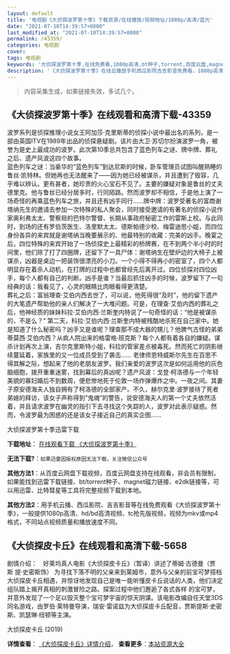 ```yaml
---
layout: default
title: '电视剧《大侦探波罗第十季》下载资源/在线播放/视频地址/1080p/高清/蓝光'
date: "2021-07-10T14:39:57+0800"
last_modified_at: "2021-07-10T14:39:57+0800"
permalink: /43359/
categories: 电视剧
cover:
tags: 电视剧
keywords: '大侦探波罗第十季,在线免费看,1080p高清,bt种子,torrent,百度云盘,magnet,磁力链,迅雷下载资源'
description: '《大侦探波罗第十季》在线云播放手机西瓜影院吉吉影音免费看，1080p高清bd/hd未删减完整版和tc抢先枪版，mkv/mp4格式，附带bt/torrent种子、magnet/磁力链、百度云盘、网盘资源迅雷下载链接'
---
```


>内容采集生成，如果链接失效，多试几个。


## 《大侦探波罗第十季》在线观看和高清下载-43359

波罗系列是侦探推理小说女王阿加莎·克里斯蒂的侦探小说中最出名的系列，是一部由英国ITV在1989年出品的侦探悬疑剧。该片由大卫·苏切尔扮演波罗一角，被誉为是史上最成功的波罗。此次第10季总共包含了蓝色列车之谜、牌中牌、葬礼之后、遗产风波这四个故事。<br />蓝色列车之谜：当豪华的&ldquo;蓝色列车”到达尼斯的时候，卧车管理员试图叫醒熟睡的鲁丝·凯特林。但她再也无法醒来了——因为她已经被谋杀，并且遭到了毁容，几乎难以辨认。更有甚者，她珍贵的火心宝石不见了。主要的嫌疑对象是鲁丝的丈夫德里克。他与鲁丝已经分居多时，行同陌路。然而波罗却不相信，于是他上演了一场奇怪的再乘蓝色列车之旅，并且还有凶手同行&hellip;…牌中牌：波罗受著名的富商谢塔纳先生的邀请去参加一次特殊的私人聚会，同时接受邀请的有著名的侦探小说作家奥利弗太太、警察局的巴特尔警督、长期从事政府秘密工作的雷斯上校。与此同时，到场的还有罗伯茨医生、洛里默太太、德斯帕德少校、梅雷迪思小姐，而四位身份各异的来宾就是谢塔纳当晚要展示的、他最特别的收藏：完美的凶手。晚宴之后，四位特殊的来宾开始了一场侦探史上最精彩的桥牌赛，在不到两个半小时的时间里，他们除了打了四圈牌，还留下了一具尸体：谢塔纳生在壁炉边的大椅子上被谋杀，凶器是桌边一把装饰很漂亮的小刀。一个小得不得再小的密室了，四个人都明显存在着杀人动机，在打牌的过程中也都曾经先后离开过。四位侦探对四位凶手，每个人都有自己的判断。凶手是谁？当最后抓住凶手的时候，波罗留下了一句经典的话：我看见了，心灵的眼睛比肉眼看得更清楚。<br />葬礼之后：富翁理查&middot;艾伯内西去世了，可以说，他死得很“及时”，他的留下遗产的大笔遗产帮助他的亲人们解决了一大堆问题。可是，在理查&middot;艾伯内西的葬礼之后，他神经质的妹妹科拉&middot;艾伯内西·兰斯奎内特说了一句奇怪的话：“他是被谋杀的，不是么？” 第二天，科拉·艾伯内西·兰斯奎内特被残酷地杀死在自己家中。她是知道了什么秘密吗？凶手又是谁呢？理查那不成大器的甥儿？他脾气古怪的弟弟蒂莫西&middot;艾伯内西？从疯人院出来的格雷格&middot;班克斯？每个人都有着各自的嫌疑。谋杀计划再次上演，吉尔克里斯特小姐，科拉的管家差点被毒死。然而死亡的阴影继续蔓延着，家族里的又一位成员受到了袭击…… 老律师恩特威斯尔先生在百思不得其解之际，想起来了他的老朋友波罗。我们亲爱的波罗这次是如何运用他的灰色脑细胞，拨开重重迷雾，找到幕后的真凶呢？遗产风波：戈登&middot;柯洛德与一个年轻美貌的寡妇婚后不到数周，便悲惨地死于伦敦一场炸弹爆炸之中。一夜之间。其妻子原安德海夫人独自拥有了柯洛德的全部家产。不久，赫尔克里·波罗接待了死者弟媳的拜访，该女子声称得到“鬼魂”的警告，说安德海夫人的第一个丈夫依然活着，并且请求波罗在幽灵的指引下去寻找这个失踪的人，波罗对此表示疑惑。然而，令波罗最为困惑的还是该女子接近自己的真实企图......


大侦探波罗第十季迅雷下载

**下载地址**： [在线观看下载 《大侦探波罗第十季》](https://www.993dy.com//vod-detail-id-8640.html) 


**无法下载?**：`如果迅雷因版权原因无法下载，关注微信公众号 `

**其他方法1**：从百度云网盘下载视频，百度云网盘支持在线观看，非会员有限制，如果能找到迅雷下载链接、bt/torrent种子、magnet磁力链接、e2dk链接等，可以用迅雷、比特彗星等工具将完整视频下载到本地。

**其他方法2**：用手机云播、西瓜影院、吉吉影音等在线免费观看《大侦探波罗第十季》，一般提供1080p高清、hd/bd高清视频、tc抢先版视频，视频为mkv或mp4格式，不同站点视频质量和播放速度不同。


## 《大侦探皮卡丘》在线观看和高清下载-5658

剧情介绍：　好莱坞真人电影《大侦探皮卡丘》（暂译）讲述了蒂姆·古德曼（贾 斯 提·史密斯饰） 为寻找下落不明的父亲来到莱姆市，意外与父亲的前宝可梦搭档大侦探皮卡丘相遇，并惊讶地发现自己是唯一能听懂皮卡丘说话的人类，他们决定组队踏上揭开真相的刺激冒险之路。探案过程中他们邂逅了各式各样 的宝可梦，并意外发现了一个足以毁灭整个宝可梦宇宙的惊天阴谋。该电影改编自任天堂3DS同名游戏，由罗伯·莱特曼导演，瑞安·雷诺兹为大侦探皮卡丘配音，贾斯提斯·史密斯、凯瑟琳·纽顿等主演。


大侦探皮卡丘 (2019)

**详情查看**： [《大侦探皮卡丘》详情介绍](/movie/5658/)， **查看更多**：[本站资源大全](/movie/t/all/)


